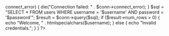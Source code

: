 

<?php
  if(isset($_POST['username']) && isset($_POST['password'])) {
      $username = $_POST['username'];
      $password = $_POST['password'];
     
      $conn = new mysqli("localhost", "root", "password", "users_db");
      if ($conn->connect_error) {
          die("Connection failed: " . $conn->connect_error);
      }
     
      $sql = "SELECT * FROM users WHERE username = '$username' AND password = '$password'";
      $result = $conn->query($sql);
     
      if ($result->num_rows > 0) {
          echo "Welcome, " . htmlspecialchars($username);
      } else {
          echo "Invalid credentials.";
      }
  }
?>
